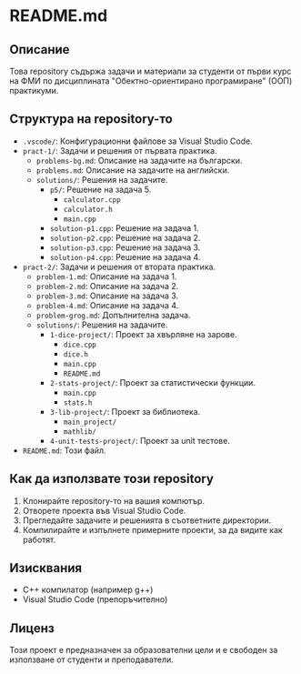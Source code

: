 # README.md

## Описание
Това repository съдържа задачи и материали за студенти от първи курс на ФМИ по дисциплината "Обектно-ориентирано програмиране" (ООП) практикуми.

## Структура на repository-то
- `.vscode/`: Конфигурационни файлове за Visual Studio Code.
- `pract-1/`: Задачи и решения от първата практика.
  - `problems-bg.md`: Описание на задачите на български.
  - `problems.md`: Описание на задачите на английски.
  - `solutions/`: Решения на задачите.
    - `p5/`: Решение на задача 5.
      - `calculator.cpp`
      - `calculator.h`
      - `main.cpp`
    - `solution-p1.cpp`: Решение на задача 1.
    - `solution-p2.cpp`: Решение на задача 2.
    - `solution-p3.cpp`: Решение на задача 3.
    - `solution-p4.cpp`: Решение на задача 4.
- `pract-2/`: Задачи и решения от втората практика.
  - `problem-1.md`: Описание на задача 1.
  - `problem-2.md`: Описание на задача 2.
  - `problem-3.md`: Описание на задача 3.
  - `problem-4.md`: Описание на задача 4.
  - `problem-grog.md`: Допълнителна задача.
  - `solutions/`: Решения на задачите.
    - `1-dice-project/`: Проект за хвърляне на зарове.
      - `dice.cpp`
      - `dice.h`
      - `main.cpp`
      - `README.md`
    - `2-stats-project/`: Проект за статистически функции.
      - `main.cpp`
      - `stats.h`
    - `3-lib-project/`: Проект за библиотека.
      - `main_project/`
      - `mathlib/`
    - `4-unit-tests-project/`: Проект за unit тестове.
- `README.md`: Този файл.

## Как да използвате този repository
1. Клонирайте repository-то на вашия компютър.
2. Отворете проекта във Visual Studio Code.
3. Прегледайте задачите и решенията в съответните директории.
4. Компилирайте и изпълнете примерните проекти, за да видите как работят.

## Изисквания
- C++ компилатор (например g++)
- Visual Studio Code (препоръчително)

## Лиценз
Този проект е предназначен за образователни цели и е свободен за използване от студенти и преподаватели.